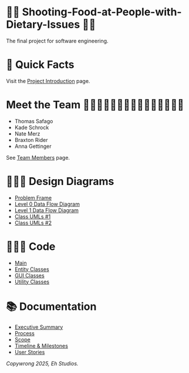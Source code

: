 # 🍦🥜 Shooting-Food-at-People-with-Dietary-Issues 🍩🍞
The final project for software engineering.

# 📝 Quick Facts
Visit the [Project Introduction](https://github.com/kiffit/Shooting-Food-at-People-with-Dietary-Issues/blob/main/Documentation/Project-Introduction.md) page.

# Meet the Team 🧍🏻‍♂️🧍🏼‍♂️🧍🏼‍♂️🧍🏽‍♂️🧍🏻‍♀️
- Thomas Safago
- Kade Schrock
- Nate Merz
- Braxton Rider
- Anna Gettinger

See [Team Members](https://github.com/kiffit/Shooting-Food-at-People-with-Dietary-Issues/blob/main/Documentation/Team-Members/dietary%20team%20members.pdf) page.

# 👨🏼‍🎨 Design Diagrams
- [Problem Frame](https://github.com/kiffit/Shooting-Food-at-People-with-Dietary-Issues/blob/main/Design/SPWDI-SPWDI-Problem-Frame(1).drawio.pdf)
- [Level 0 Data Flow Diagram](https://github.com/kiffit/Shooting-Food-at-People-with-Dietary-Issues/blob/main/Design/SPWDI-SFAPWDI-DFD-LVL0(1).drawio.pdf)
- [Level 1 Data Flow Diagram](https://github.com/kiffit/Shooting-Food-at-People-with-Dietary-Issues/blob/main/Design/SPWDI-SFAPWDI-DFD-LVL1(1).drawio.pdf)
- [Class UMLs #1](https://github.com/kiffit/Shooting-Food-at-People-with-Dietary-Issues/blob/main/Design/SPWDI-SPWDI-Class-UMLs(1).drawio.pdf)
- [Class UMLs #2](https://github.com/kiffit/Shooting-Food-at-People-with-Dietary-Issues/blob/main/Design/SPWDI-SFAPWDI-Class-UMLs(2).drawio.pdf)

# 🧑🏻‍💻 Code
- [Main](https://github.com/kiffit/Shooting-Food-at-People-with-Dietary-Issues/blob/main/Code/driver.py)
- [Entity Classes](https://github.com/kiffit/Shooting-Food-at-People-with-Dietary-Issues/tree/main/Code/Entities)
- [GUI Classes](https://github.com/kiffit/Shooting-Food-at-People-with-Dietary-Issues/tree/main/Code/Gui)
- [Utility Classes](https://github.com/kiffit/Shooting-Food-at-People-with-Dietary-Issues/tree/main/Code/Utilities)

# 📚 Documentation
- [Executive Summary](https://github.com/kiffit/Shooting-Food-at-People-with-Dietary-Issues/blob/main/Documentation/Executive-Summary.md)
- [Process](https://github.com/kiffit/Shooting-Food-at-People-with-Dietary-Issues/blob/main/Documentation/Process.md)
- [Scope](https://github.com/kiffit/Shooting-Food-at-People-with-Dietary-Issues/blob/main/Documentation/Scope.md)
- [Timeline & Milestones](https://github.com/kiffit/Shooting-Food-at-People-with-Dietary-Issues/tree/main/Documentation/Timeline)
- [User Stories](https://github.com/kiffit/Shooting-Food-at-People-with-Dietary-Issues/tree/main/Documentation/User-Stories)

_Copywrong 2025, Eh Studios._
